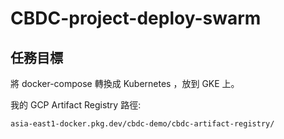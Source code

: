 # CBDC-project-deploy-swarm

## 任務目標

將 docker-compose 轉換成 Kubernetes ，放到 GKE 上。

我的 GCP Artifact Registry 路徑:

```
asia-east1-docker.pkg.dev/cbdc-demo/cbdc-artifact-registry/
```

